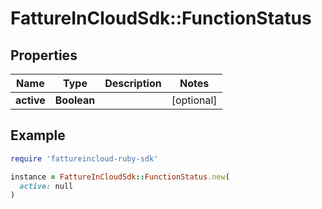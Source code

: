 # FattureInCloudSdk::FunctionStatus

## Properties

| Name | Type | Description | Notes |
| ---- | ---- | ----------- | ----- |
| **active** | **Boolean** |  | [optional] |

## Example

```ruby
require 'fattureincloud-ruby-sdk'

instance = FattureInCloudSdk::FunctionStatus.new(
  active: null
)
```

